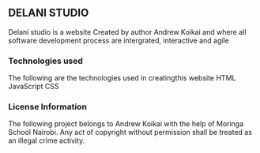## DELANI STUDIO
Delani studio is a website Created by author Andrew Koikai and where all software development process are intergrated, interactive and agile
### Technologies used
The following are the technologies used in creatingthis website
    HTML
    JavaScript
    CSS
### License Information
The following project belongs to Andrew Koikai with the help of Moringa School Nairobi. Any act of copyright without permission shall be treated as an illegal crime activity.
